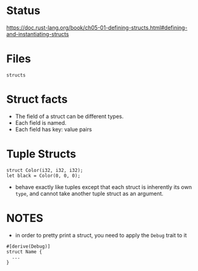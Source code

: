 # Status
https://doc.rust-lang.org/book/ch05-01-defining-structs.html#defining-and-instantiating-structs

# Files
`structs`

# Struct facts
- The field of a struct can be different types.
- Each field is named.
- Each field has key: value pairs

# Tuple Structs
```
struct Color(i32, i32, i32);
let black = Color(0, 0, 0);
```
- behave exactly like tuples except that each struct is inherently its own `type`, and cannot take another tuple struct as an argument.

# NOTES
- in order to pretty print a struct, you need to apply the `Debug` trait to it
```
#[derive(Debug)]
struct Name {
  ...
}
```